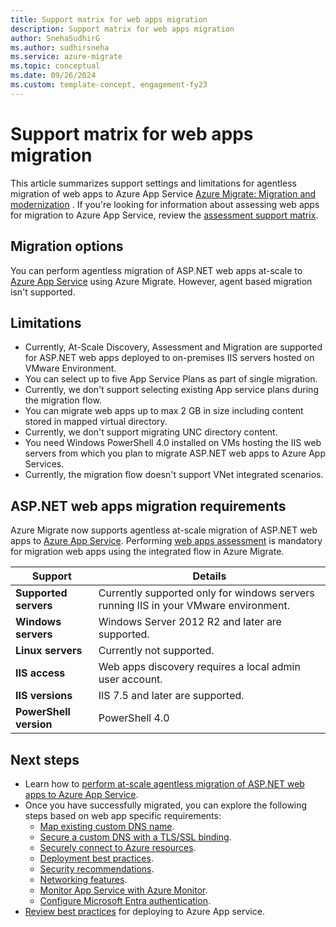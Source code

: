 ```yaml
---
title: Support matrix for web apps migration
description: Support matrix for web apps migration
author: SnehaSudhirG
ms.author: sudhirsneha 
ms.service: azure-migrate
ms.topic: conceptual
ms.date: 09/26/2024
ms.custom: template-concept, engagement-fy23
---
```


# Support matrix for web apps migration

This article summarizes support settings and limitations for agentless migration of web apps to Azure App Service [Azure Migrate: Migration and modernization](migrate-services-overview.md) . If you're looking for information about assessing web apps for migration to Azure App Service, review the [assessment support matrix](concepts-azure-webapps-assessment-calculation.md).

## Migration options

You can perform agentless migration of ASP.NET web apps at-scale to [Azure App Service](https://azure.microsoft.com/services/app-service/) using Azure Migrate. However, agent based migration isn't supported.

## Limitations

- Currently, At-Scale Discovery, Assessment and Migration are supported for ASP.NET web apps deployed to on-premises IIS servers hosted on VMware Environment.
- You can select up to five App Service Plans as part of single migration.
- Currently, we don't support selecting existing App service plans during the migration flow.
- You can migrate web apps up to max 2 GB in size including content stored in mapped virtual directory.
- Currently, we don't support migrating UNC directory content.
- You need Windows PowerShell 4.0 installed on VMs hosting the IIS web servers from which you plan to migrate ASP.NET web apps to Azure App Services.
- Currently, the migration flow doesn't support VNet integrated scenarios.

## ASP.NET web apps migration requirements

Azure Migrate now supports agentless at-scale migration of ASP.NET web apps to [Azure App Service](https://azure.microsoft.com/services/app-service/). Performing [web apps assessment](./tutorial-assess-webapps.md) is mandatory for migration web apps using the integrated flow in Azure Migrate.

Support | Details
--- | ---
**Supported servers** | Currently supported only for windows servers running IIS in your VMware environment.
**Windows servers** | Windows Server 2012 R2 and later are supported.
**Linux servers** | Currently not supported.
**IIS access** | Web apps discovery requires a local admin user account.
**IIS versions** | IIS 7.5 and later are supported.
**PowerShell version** | PowerShell 4.0

## Next steps

- Learn how to [perform at-scale agentless migration of ASP.NET web apps to Azure App Service](./tutorial-modernize-asp-net-appservice-code.md).
- Once you have successfully migrated, you can explore the following steps based on web app specific requirements:
  - [Map existing custom DNS name](../app-service/app-service-web-tutorial-custom-domain.md).
  - [Secure a custom DNS with a TLS/SSL binding](../app-service/configure-ssl-bindings.md).
  - [Securely connect to Azure resources](../app-service/tutorial-connect-overview.md).
  - [Deployment best practices](../app-service/deploy-best-practices.md).
  - [Security recommendations](../app-service/security-recommendations.md).
  - [Networking features](../app-service/networking-features.md).
  - [Monitor App Service with Azure Monitor](../app-service/monitor-app-service.md).
  - [Configure Microsoft Entra authentication](../app-service/configure-authentication-provider-aad.md).
- [Review best practices](../app-service/deploy-best-practices.md) for deploying to Azure App service.
